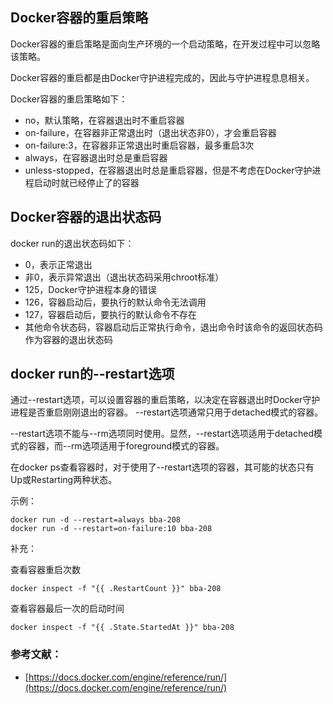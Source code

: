 ## Docker容器的重启策略

Docker容器的重启策略是面向生产环境的一个启动策略，在开发过程中可以忽略该策略。

Docker容器的重启都是由Docker守护进程完成的，因此与守护进程息息相关。

Docker容器的重启策略如下：

- no，默认策略，在容器退出时不重启容器
- on-failure，在容器非正常退出时（退出状态非0），才会重启容器
- on-failure:3，在容器非正常退出时重启容器，最多重启3次
- always，在容器退出时总是重启容器
- unless-stopped，在容器退出时总是重启容器，但是不考虑在Docker守护进程启动时就已经停止了的容器


## Docker容器的退出状态码
docker run的退出状态码如下：

- 0，表示正常退出
- 非0，表示异常退出（退出状态码采用chroot标准）
- 125，Docker守护进程本身的错误
- 126，容器启动后，要执行的默认命令无法调用
- 127，容器启动后，要执行的默认命令不存在
- 其他命令状态码，容器启动后正常执行命令，退出命令时该命令的返回状态码作为容器的退出状态码

## docker run的--restart选项
通过--restart选项，可以设置容器的重启策略，以决定在容器退出时Docker守护进程是否重启刚刚退出的容器。
--restart选项通常只用于detached模式的容器。

--restart选项不能与--rm选项同时使用。显然，--restart选项适用于detached模式的容器，而--rm选项适用于foreground模式的容器。

在docker ps查看容器时，对于使用了--restart选项的容器，其可能的状态只有Up或Restarting两种状态。

示例：
```
docker run -d --restart=always bba-208
docker run -d --restart=on-failure:10 bba-208

```

补充：

查看容器重启次数
```
docker inspect -f "{{ .RestartCount }}" bba-208
```
查看容器最后一次的启动时间
```
docker inspect -f "{{ .State.StartedAt }}" bba-208
```

### 参考文献：

- [https://docs.docker.com/engine/reference/run/](https://docs.docker.com/engine/reference/run/)